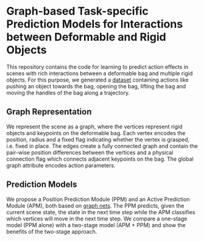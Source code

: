 # Graph-based Task-specific Prediction Models for Interactions between Deformable and Rigid Objects

This repository contains the code for learning to predict action effects in scenes with rich interactions between a deformable bag and multiple rigid objects.
For this purpose, we generated a [dataset](https://github.com/wengzehang/deformable_rigid_interaction_prediction/blob/main/docs/dataset.md) containing actions like pushing an object towards the bag, opening the bag, lifting the bag and moving the handles of the bag along a trajectory.

## Graph Representation

We represent the scene as a graph, where the vertices represent rigid objects and keypoints on the deformable bag.
Each vertex encodes the position, radius and a fixed flag indicating whether the vertex is grasped, i.e. fixed in place.
The edges create a fully connected graph and contain the pair-wise position differences between the vertices and a physical connection flag which connects adjacent keypoints on the bag.
The global graph attribute encodes action parameters.

## Prediction Models

We propose a Position Prediction Module (PPM) and an Active Prediction Module (APM), both based on [graph nets](https://github.com/deepmind/graph_nets).
The PPM predicts, given the current scene state, the state in the next time step while the APM classifies which vertices will move in the next time step.
We compare a one-stage model (PPM alone) with a two-stage model (APM + PPM) and show the benefits of the two-stage approach.

